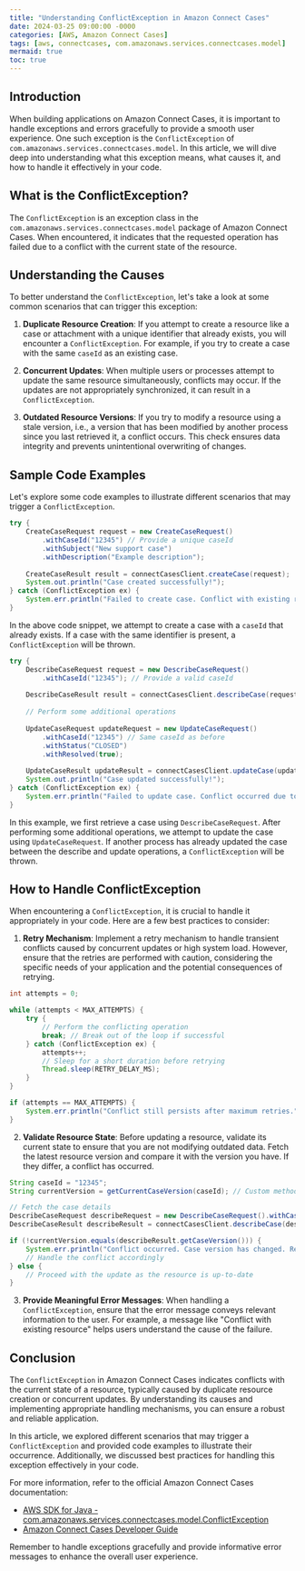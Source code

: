 ```yaml
---
title: "Understanding ConflictException in Amazon Connect Cases"
date: 2024-03-25 09:00:00 -0000
categories: [AWS, Amazon Connect Cases]
tags: [aws, connectcases, com.amazonaws.services.connectcases.model]
mermaid: true
toc: true
---
```



## Introduction

When building applications on Amazon Connect Cases, it is important to handle exceptions and errors gracefully to provide a smooth user experience. One such exception is the `ConflictException` of `com.amazonaws.services.connectcases.model`. In this article, we will dive deep into understanding what this exception means, what causes it, and how to handle it effectively in your code.

## What is the ConflictException?

The `ConflictException` is an exception class in the `com.amazonaws.services.connectcases.model` package of Amazon Connect Cases. When encountered, it indicates that the requested operation has failed due to a conflict with the current state of the resource.

## Understanding the Causes

To better understand the `ConflictException`, let's take a look at some common scenarios that can trigger this exception:

1. **Duplicate Resource Creation**: If you attempt to create a resource like a case or attachment with a unique identifier that already exists, you will encounter a `ConflictException`. For example, if you try to create a case with the same `caseId` as an existing case.

2. **Concurrent Updates**: When multiple users or processes attempt to update the same resource simultaneously, conflicts may occur. If the updates are not appropriately synchronized, it can result in a `ConflictException`.

3. **Outdated Resource Versions**: If you try to modify a resource using a stale version, i.e., a version that has been modified by another process since you last retrieved it, a conflict occurs. This check ensures data integrity and prevents unintentional overwriting of changes.

## Sample Code Examples

Let's explore some code examples to illustrate different scenarios that may trigger a `ConflictException`.

```java
try {
    CreateCaseRequest request = new CreateCaseRequest()
        .withCaseId("12345") // Provide a unique caseId
        .withSubject("New support case")
        .withDescription("Example description");
    
    CreateCaseResult result = connectCasesClient.createCase(request);
    System.out.println("Case created successfully!");
} catch (ConflictException ex) {
    System.err.println("Failed to create case. Conflict with existing resource.");
}
```

In the above code snippet, we attempt to create a case with a `caseId` that already exists. If a case with the same identifier is present, a `ConflictException` will be thrown.

```java
try {
    DescribeCaseRequest request = new DescribeCaseRequest()
        .withCaseId("12345"); // Provide a valid caseId
    
    DescribeCaseResult result = connectCasesClient.describeCase(request);
    
    // Perform some additional operations
    
    UpdateCaseRequest updateRequest = new UpdateCaseRequest()
        .withCaseId("12345") // Same caseId as before
        .withStatus("CLOSED")
        .withResolved(true);
    
    UpdateCaseResult updateResult = connectCasesClient.updateCase(updateRequest);
    System.out.println("Case updated successfully!");
} catch (ConflictException ex) {
    System.err.println("Failed to update case. Conflict occurred due to concurrent updates.");
}
```

In this example, we first retrieve a case using `DescribeCaseRequest`. After performing some additional operations, we attempt to update the case using `UpdateCaseRequest`. If another process has already updated the case between the describe and update operations, a `ConflictException` will be thrown.

## How to Handle ConflictException

When encountering a `ConflictException`, it is crucial to handle it appropriately in your code. Here are a few best practices to consider:

1. **Retry Mechanism**: Implement a retry mechanism to handle transient conflicts caused by concurrent updates or high system load. However, ensure that the retries are performed with caution, considering the specific needs of your application and the potential consequences of retrying.

```java
int attempts = 0;

while (attempts < MAX_ATTEMPTS) {
    try {
        // Perform the conflicting operation
        break; // Break out of the loop if successful
    } catch (ConflictException ex) {
        attempts++;
        // Sleep for a short duration before retrying
        Thread.sleep(RETRY_DELAY_MS);
    }
}

if (attempts == MAX_ATTEMPTS) {
    System.err.println("Conflict still persists after maximum retries.");
}
```

2. **Validate Resource State**: Before updating a resource, validate its current state to ensure that you are not modifying outdated data. Fetch the latest resource version and compare it with the version you have. If they differ, a conflict has occurred.

```java
String caseId = "12345";
String currentVersion = getCurrentCaseVersion(caseId); // Custom method to fetch the latest version

// Fetch the case details
DescribeCaseRequest describeRequest = new DescribeCaseRequest().withCaseId(caseId);
DescribeCaseResult describeResult = connectCasesClient.describeCase(describeRequest);

if (!currentVersion.equals(describeResult.getCaseVersion())) {
    System.err.println("Conflict occurred. Case version has changed. Refresh your data.");
    // Handle the conflict accordingly
} else {
    // Proceed with the update as the resource is up-to-date
}
```

3. **Provide Meaningful Error Messages**: When handling a `ConflictException`, ensure that the error message conveys relevant information to the user. For example, a message like "Conflict with existing resource" helps users understand the cause of the failure.

## Conclusion

The `ConflictException` in Amazon Connect Cases indicates conflicts with the current state of a resource, typically caused by duplicate resource creation or concurrent updates. By understanding its causes and implementing appropriate handling mechanisms, you can ensure a robust and reliable application.

In this article, we explored different scenarios that may trigger a `ConflictException` and provided code examples to illustrate their occurrence. Additionally, we discussed best practices for handling this exception effectively in your code.

For more information, refer to the official Amazon Connect Cases documentation:
- [AWS SDK for Java - com.amazonaws.services.connectcases.model.ConflictException](https://docs.aws.amazon.com/AWSJavaSDK/latest/javadoc/com/amazonaws/services/connectcases/model/ConflictException.html)
- [Amazon Connect Cases Developer Guide](https://docs.aws.amazon.com/connect-cases/latest/developerguide/ConnectCases-ErrorHandling.html#ConnectCases-ErrorHandling.ConflictException)

Remember to handle exceptions gracefully and provide informative error messages to enhance the overall user experience.
